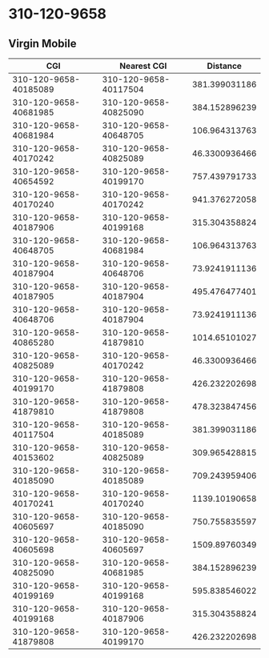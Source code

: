 # 310-120-9658
## Virgin Mobile


| CGI | Nearest CGI | Distance |
|-----|-------------|----------|
| 310-120-9658-40185089 | 310-120-9658-40117504 | 381.399031186 |
| 310-120-9658-40681985 | 310-120-9658-40825090 | 384.152896239 |
| 310-120-9658-40681984 | 310-120-9658-40648705 | 106.964313763 |
| 310-120-9658-40170242 | 310-120-9658-40825089 | 46.3300936466 |
| 310-120-9658-40654592 | 310-120-9658-40199170 | 757.439791733 |
| 310-120-9658-40170240 | 310-120-9658-40170242 | 941.376272058 |
| 310-120-9658-40187906 | 310-120-9658-40199168 | 315.304358824 |
| 310-120-9658-40648705 | 310-120-9658-40681984 | 106.964313763 |
| 310-120-9658-40187904 | 310-120-9658-40648706 | 73.9241911136 |
| 310-120-9658-40187905 | 310-120-9658-40187904 | 495.476477401 |
| 310-120-9658-40648706 | 310-120-9658-40187904 | 73.9241911136 |
| 310-120-9658-40865280 | 310-120-9658-41879810 | 1014.65101027 |
| 310-120-9658-40825089 | 310-120-9658-40170242 | 46.3300936466 |
| 310-120-9658-40199170 | 310-120-9658-41879808 | 426.232202698 |
| 310-120-9658-41879810 | 310-120-9658-41879808 | 478.323847456 |
| 310-120-9658-40117504 | 310-120-9658-40185089 | 381.399031186 |
| 310-120-9658-40153602 | 310-120-9658-40825089 | 309.965428815 |
| 310-120-9658-40185090 | 310-120-9658-40185089 | 709.243959406 |
| 310-120-9658-40170241 | 310-120-9658-40170240 | 1139.10190658 |
| 310-120-9658-40605697 | 310-120-9658-40185090 | 750.755835597 |
| 310-120-9658-40605698 | 310-120-9658-40605697 | 1509.89760349 |
| 310-120-9658-40825090 | 310-120-9658-40681985 | 384.152896239 |
| 310-120-9658-40199169 | 310-120-9658-40199168 | 595.838546022 |
| 310-120-9658-40199168 | 310-120-9658-40187906 | 315.304358824 |
| 310-120-9658-41879808 | 310-120-9658-40199170 | 426.232202698 |
